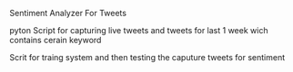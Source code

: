 Sentiment Analyzer For Tweets

pyton Script for capturing live tweets and tweets for last 1 week wich contains cerain keyword

Scrit for traing system and then testing the caputure tweets for sentiment
